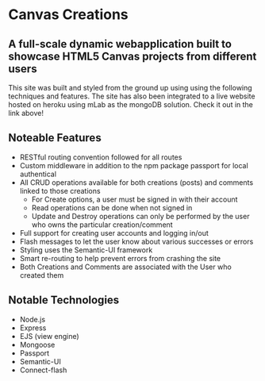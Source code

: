 # Canvas Creations
## A full-scale dynamic webapplication built to showcase HTML5 Canvas projects from different users

This site was built and styled from the ground up using using the following techniques and features. The site has also been integrated to a live website hosted on heroku using mLab as the mongoDB solution. Check it out in the link above!

## Noteable Features
- RESTful routing convention followed for all routes
- Custom middleware in addition to the npm package passport for local authentical
- All CRUD operations available for both creations (posts) and comments linked to those creations
    - For Create options, a user must be signed in with their account
    - Read operations can be done when not signed in
    - Update and Destroy operations can only be performed by the user who owns the particular creation/comment
- Full support for creating user accounts and logging in/out
- Flash messages to let the user know about various successes or errors
- Styling uses the Semantic-UI framework
- Smart re-routing to help prevent errors from crashing the site
- Both Creations and Comments are associated with the User who created them


## Notable Technologies
- Node.js
- Express
- EJS (view engine)
- Mongoose
- Passport
- Semantic-UI
- Connect-flash